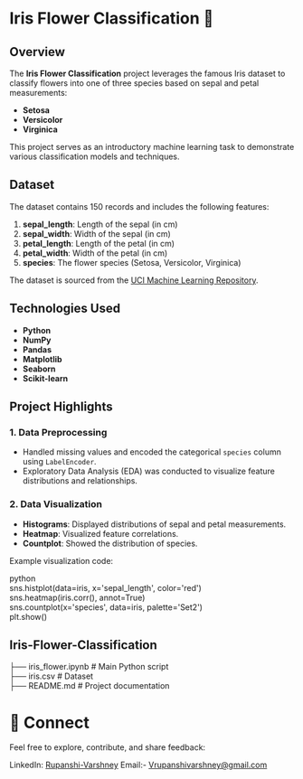 # Iris Flower Classification 🌸

## Overview  
The **Iris Flower Classification** project leverages the famous Iris dataset to classify flowers into one of three species based on sepal and petal measurements:  
- **Setosa**  
- **Versicolor**  
- **Virginica**  

This project serves as an introductory machine learning task to demonstrate various classification models and techniques.  

## Dataset  
The dataset contains 150 records and includes the following features:  
1. **sepal_length**: Length of the sepal (in cm)  
2. **sepal_width**: Width of the sepal (in cm)  
3. **petal_length**: Length of the petal (in cm)  
4. **petal_width**: Width of the petal (in cm)  
5. **species**: The flower species (Setosa, Versicolor, Virginica)  

The dataset is sourced from the [UCI Machine Learning Repository](https://archive.ics.uci.edu/ml/datasets/Iris).  

## Technologies Used
-  **Python**
-  **NumPy**
-  **Pandas**
-  **Matplotlib**
-  **Seaborn**
-  **Scikit-learn**

## Project Highlights  

### 1. Data Preprocessing  
- Handled missing values and encoded the categorical `species` column using `LabelEncoder`.  
- Exploratory Data Analysis (EDA) was conducted to visualize feature distributions and relationships.  

### 2. Data Visualization  
- **Histograms**: Displayed distributions of sepal and petal measurements.  
- **Heatmap**: Visualized feature correlations.  
- **Countplot**: Showed the distribution of species.  

Example visualization code: 

python  
sns.histplot(data=iris, x='sepal_length', color='red')  
sns.heatmap(iris.corr(), annot=True)  
sns.countplot(x='species', data=iris, palette='Set2')  
plt.show()  

## Iris-Flower-Classification 
   ├── iris_flower.ipynb       # Main Python script  
   ├── iris.csv                # Dataset  
   ├── README.md               # Project documentation


# 🔗 Connect
Feel free to explore, contribute, and share feedback:

LinkedIn: [Rupanshi-Varshney](https://www.linkedin.com/in/rupanshi-varshney-7630a6270/)
Email:- Vrupanshivarshney@gmail.com
